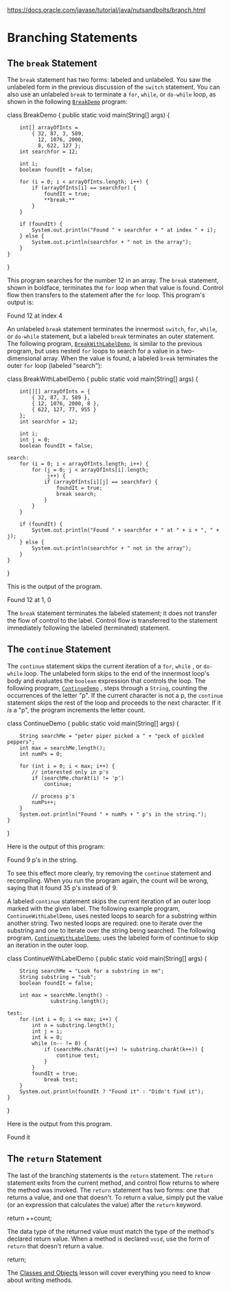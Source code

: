 https://docs.oracle.com/javase/tutorial/java/nutsandbolts/branch.html

# Branching Statements

## The  `break`  Statement

The  `break`  statement has two forms: labeled and unlabeled. You saw the unlabeled form in the previous discussion of the  `switch`  statement. You can also use an unlabeled  `break`  to terminate a  `for`,  `while`, or  `do-while`  loop, as shown in the following  [`BreakDemo`](https://docs.oracle.com/javase/tutorial/java/nutsandbolts/examples/BreakDemo.java)  program:

class BreakDemo {
public static void main(String[] args) {

        int[] arrayOfInts = 
            { 32, 87, 3, 589,
              12, 1076, 2000,
              8, 622, 127 };
        int searchfor = 12;

        int i;
        boolean foundIt = false;

        for (i = 0; i < arrayOfInts.length; i++) {
            if (arrayOfInts[i] == searchfor) {
                foundIt = true;
                **break;**
            }
        }

        if (foundIt) {
            System.out.println("Found " + searchfor + " at index " + i);
        } else {
            System.out.println(searchfor + " not in the array");
        }
    }
}

This program searches for the number 12 in an array. The  `break`  statement, shown in boldface, terminates the  `for`  loop when that value is found. Control flow then transfers to the statement after the  `for`  loop. This program's output is:

Found 12 at index 4

An unlabeled  `break`  statement terminates the innermost  `switch`,  `for`,  `while`, or  `do-while`  statement, but a labeled  `break`  terminates an outer statement. The following program,  [`BreakWithLabelDemo`](https://docs.oracle.com/javase/tutorial/java/nutsandbolts/examples/BreakWithLabelDemo.java), is similar to the previous program, but uses nested  `for`  loops to search for a value in a two-dimensional array. When the value is found, a labeled  `break`  terminates the outer  `for`  loop (labeled "search"):

class BreakWithLabelDemo {
public static void main(String[] args) {

        int[][] arrayOfInts = { 
            { 32, 87, 3, 589 },
            { 12, 1076, 2000, 8 },
            { 622, 127, 77, 955 }
        };
        int searchfor = 12;

        int i;
        int j = 0;
        boolean foundIt = false;

    search:
        for (i = 0; i < arrayOfInts.length; i++) {
            for (j = 0; j < arrayOfInts[i].length;
                 j++) {
                if (arrayOfInts[i][j] == searchfor) {
                    foundIt = true;
                    break search;
                }
            }
        }

        if (foundIt) {
            System.out.println("Found " + searchfor + " at " + i + ", " + j);
        } else {
            System.out.println(searchfor + " not in the array");
        }
    }
}

This is the output of the program.

Found 12 at 1, 0

The  `break`  statement terminates the labeled statement; it does not transfer the flow of control to the label. Control flow is transferred to the statement immediately following the labeled (terminated) statement.

## The  `continue`  Statement

The  `continue`  statement skips the current iteration of a  `for`,  `while`  , or  `do-while`  loop. The unlabeled form skips to the end of the innermost loop's body and evaluates the  `boolean`  expression that controls the loop. The following program,  [`ContinueDemo`](https://docs.oracle.com/javase/tutorial/java/nutsandbolts/examples/ContinueDemo.java)  , steps through a  `String`, counting the occurrences of the letter "p". If the current character is not a p, the  `continue`  statement skips the rest of the loop and proceeds to the next character. If it  _is_  a "p", the program increments the letter count.

class ContinueDemo {
public static void main(String[] args) {

        String searchMe = "peter piper picked a " + "peck of pickled peppers";
        int max = searchMe.length();
        int numPs = 0;

        for (int i = 0; i < max; i++) {
            // interested only in p's
            if (searchMe.charAt(i) != 'p')
                continue;

            // process p's
            numPs++;
        }
        System.out.println("Found " + numPs + " p's in the string.");
    }
}

Here is the output of this program:

Found 9 p's in the string.

To see this effect more clearly, try removing the  `continue`  statement and recompiling. When you run the program again, the count will be wrong, saying that it found 35 p's instead of 9.

A labeled  `continue`  statement skips the current iteration of an outer loop marked with the given label. The following example program,  `ContinueWithLabelDemo`, uses nested loops to search for a substring within another string. Two nested loops are required: one to iterate over the substring and one to iterate over the string being searched. The following program,  [`ContinueWithLabelDemo`](https://docs.oracle.com/javase/tutorial/java/nutsandbolts/examples/ContinueWithLabelDemo.java), uses the labeled form of continue to skip an iteration in the outer loop.

class ContinueWithLabelDemo {
public static void main(String[] args) {

        String searchMe = "Look for a substring in me";
        String substring = "sub";
        boolean foundIt = false;

        int max = searchMe.length() - 
                  substring.length();

    test:
        for (int i = 0; i <= max; i++) {
            int n = substring.length();
            int j = i;
            int k = 0;
            while (n-- != 0) {
                if (searchMe.charAt(j++) != substring.charAt(k++)) {
                    continue test;
                }
            }
            foundIt = true;
                break test;
        }
        System.out.println(foundIt ? "Found it" : "Didn't find it");
    }
}

Here is the output from this program.

Found it

## The  `return`  Statement

The last of the branching statements is the  `return`  statement. The  `return`  statement exits from the current method, and control flow returns to where the method was invoked. The  `return`  statement has two forms: one that returns a value, and one that doesn't. To return a value, simply put the value (or an expression that calculates the value) after the  `return`  keyword.

return ++count;

The data type of the returned value must match the type of the method's declared return value. When a method is declared  `void`, use the form of  `return`  that doesn't return a value.

return;

The  [Classes and Objects](https://docs.oracle.com/javase/tutorial/java/javaOO/methods.html)  lesson will cover everything you need to know about writing methods.